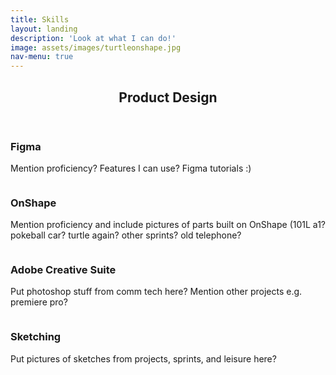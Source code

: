 ```yaml
---
title: Skills
layout: landing
description: 'Look at what I can do!'
image: assets/images/turtleonshape.jpg
nav-menu: true
---
```


<!-- Main -->
<div id="main">

<!-- One -->
<section id="one">
	<div class="inner">
	     <header class="major">
		<h1>Product Design</h1>
	     </header>		

<h3>Figma</h3>
<p>Mention proficiency? Features I can use? Figma tutorials :)</p>
<span class="image fit"><img src="{% link assets/images/merch posters.png %}" alt="" /></span>

<h3>OnShape</h3>
<p>Mention proficiency and include pictures of parts built on OnShape (101L a1? pokeball car? turtle again? other sprints? old telephone?</p>
<span class="image fit"><img src="{% link assets/images/merch posters.png %}" alt="" /></span>

<h3>Adobe Creative Suite</h3>
<p>Put photoshop stuff from comm tech here? Mention other projects e.g. premiere pro?</p>
<span class="image fit"><img src="{% link assets/images/merch posters.png %}" alt="" /></span>

<h3>Sketching</h3>
<p>Put pictures of sketches from projects, sprints, and leisure here?</p>
<span class="image fit"><img src="{% link assets/images/merch posters.png %}" alt="" /></span>
